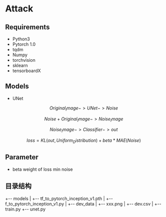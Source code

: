 # Attack

## Requirements

- Python3
- Pytorch 1.0
- tqdm
- Numpy
- torchvision
- sklearn
- tensorboardX

## Models

- UNet

$$Original_Image -> UNet -> Noise$$

$$Noise + Original_Image -> Noise_Image$$

$$Noise_Image -> Classifier -> out$$

$$loss = KL(out, Uniform_Distribution) + beta * MAE(Noise)$$

## Parameter

- beta 
  weight of loss min noise

## 目录结构

+-- models
|   +-- tf_to_pytorch_inception_v1.pth
|   +-- f_to_pytorch_inception_v1.py
|
+-- dev_data
|   +-- xxx.png
|   +-- dev.csv
|
+-- train.py
+-- unet.py